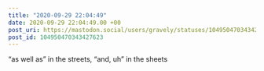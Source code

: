 ```yaml
---
title: "2020-09-29 22:04:49"
date: 2020-09-29 22:04:49.00 +00
post_uri: https://mastodon.social/users/gravely/statuses/104950470343427623
post_id: 104950470343427623
---
```

“as well as” in the streets, “and, uh” in the sheets


